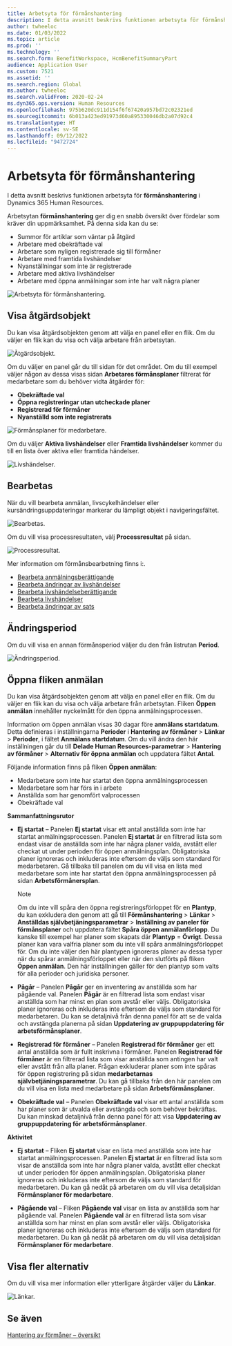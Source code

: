 ```yaml
---
title: Arbetsyta för förmånshantering
description: I detta avsnitt beskrivs funktionen arbetsyta för förmånshantering i Dynamics 365 Human Resources.
author: twheeloc
ms.date: 01/03/2022
ms.topic: article
ms.prod: ''
ms.technology: ''
ms.search.form: BenefitWorkspace, HcmBenefitSummaryPart
audience: Application User
ms.custom: 7521
ms.assetid: ''
ms.search.region: Global
ms.author: twheeloc
ms.search.validFrom: 2020-02-24
ms.dyn365.ops.version: Human Resources
ms.openlocfilehash: 975b620dc911d154f6f67420a957bd72c02321ed
ms.sourcegitcommit: 6b013a423ed91973d60a895330046db2a07d92c4
ms.translationtype: HT
ms.contentlocale: sv-SE
ms.lasthandoff: 09/12/2022
ms.locfileid: "9472724"
---
```

# <a name="benefits-management-workspace"></a>Arbetsyta för förmånshantering

I detta avsnitt beskrivs funktionen arbetsyta för **förmånshantering** i Dynamics 365 Human Resources.

Arbetsytan **förmånshantering** ger dig en snabb översikt över fördelar som kräver din uppmärksamhet. På denna sida kan du se:

- Summor för artiklar som väntar på åtgärd
- Arbetare med obekräftade val
- Arbetare som nyligen registrerade sig till förmåner
- Arbetare med framtida livshändelser
- Nyanställningar som inte är registrerade
- Arbetare med aktiva livshändelser
- Arbetare med öppna anmälningar som inte har valt några planer

![Arbetsyta för förmånshantering.](./media/hr-benefits-management-workspace.png)

## <a name="view-action-items"></a>Visa åtgärdsobjekt

Du kan visa åtgärdsobjekten genom att välja en panel eller en flik. Om du väljer en flik kan du visa och välja arbetare från arbetsytan.

![Åtgärdsobjekt.](./media/hr-benefits-management-workspace-action-items.png)

Om du väljer en panel går du till sidan för det området. Om du till exempel väljer någon av dessa visas sidan **Arbetares förmånsplaner** filtrerat för medarbetare som du behöver vidta åtgärder för:

- **Obekräftade val**
- **Öppna registreringar utan utcheckade planer**
- **Registrerad för förmåner**
- **Nyanställd som inte registrerats**

![Förmånsplaner för medarbetare.](./media/hr-benefits-management-workspace-plans.png)

Om du väljer **Aktiva livshändelser** eller **Framtida livshändelser** kommer du till en lista över aktiva eller framtida händelser.

![Livshändelser.](./media/hr-benefits-management-workspace-life-events.png)

## <a name="processing"></a>Bearbetas

När du vill bearbeta anmälan, livscykelhändelser eller kursändringsuppdateringar markerar du lämpligt objekt i navigeringsfältet.

![Bearbetas.](./media/hr-benefits-management-workspace-processing.png)

Om du vill visa processresultaten, välj **Processresultat** på sidan.

![Processresultat.](./media/hr-benefits-management-workspace-process-results.png)

Mer information om förmånsbearbetning finns i:.

- [Bearbeta anmälningsberättigande](hr-benefits-process-enrollment-eligibility.md)
- [Bearbeta ändringar av livshändelser](hr-benefits-process-life-event-changes.md)
- [Bearbeta livshändelseberättigande](hr-benefits-process-life-event-eligibility.md)
- [Bearbeta livshändelser](hr-benefits-process-life-events.md)
- [Bearbeta ändringar av sats](hr-benefits-process-rate-changes.md)

## <a name="change-period"></a>Ändringsperiod

Om du vill visa en annan förmånsperiod väljer du den från listrutan **Period**.

![Ändringsperiod.](./media/hr-benefits-management-workspace-period.png)


## <a name="open-enrollment-tab"></a>Öppna fliken anmälan

Du kan visa åtgärdsobjekten genom att välja en panel eller en flik. Om du väljer en flik kan du visa och välja arbetare från arbetsytan.
Fliken **Öppen anmälan** innehåller nyckelmått för den öppna anmälningsprocessen. 

Information om öppen anmälan visas 30 dagar före **anmälans startdatum**. Detta definieras i inställningarna **Perioder** i **Hantering av förmåner** > **Länkar** > **Perioder**, i fältet **Anmälans startdatum**.  Om du vill ändra den här inställningen går du till **Delade Human Resources-parametrar** > **Hantering av förmåner** > **Alternativ för öppna anmälan** och uppdatera fältet **Antal**.  

Följande information finns på fliken **Öppen anmälan**:
 - Medarbetare som inte har startat den öppna anmälningsprocessen
 - Medarbetare som har förs in i arbete
 - Anställda som har genomfört valprocessen
 - Obekräftade val

**Sammanfattningsrutor**

- **Ej startat** – Panelen **Ej startat** visar ett antal anställda som inte har startat anmälningsprocessen. Panelen **Ej startat** är en filtrerad lista som endast visar de anställda som inte har några planer valda, avstått eller checkat ut under perioden för öppen anmälningsplan. Obligatoriska planer ignoreras och inkluderas inte eftersom de väljs som standard för medarbetaren.  Gå tillbaka till panelen om du vill visa en lista med medarbetare som inte har startat den öppna anmälningsprocessen på sidan **Arbetsförmånersplan**.

  > [!NOTE]
  > Om du inte vill spåra den öppna registreringsförloppet för en **Plantyp**, du kan exkludera den genom att gå till **Förmånshantering** > **Länkar** > **Anställdas självbetjäningsparametrar** > **Inställning av paneler för förmånsplaner** och uppdatera fältet **Spåra öppen anmälanförlopp**.  Du kanske till exempel har planer som skapats där **Plantyp** = **Övrigt**. Dessa planer kan vara valfria planer som du inte vill spåra anmälningsförloppet för. Om du inte väljer den här plantypen ignoreras planer av dessa typer när du spårar anmälningsförloppet eller när den slutförts på fliken **Öppen anmälan**. Den här inställningen gäller för den plantyp som valts för alla perioder och juridiska personer.

- **Pågår** – Panelen **Pågår** ger en inventering av anställda som har pågående val. Panelen **Pågår** är en filtrerad lista som endast visar anställda som har minst en plan som avstår eller väljs. Obligatoriska planer ignoreras och inkluderas inte eftersom de väljs som standard för medarbetaren. Du kan se detaljnivå från denna panel för att se de valda och avstängda planerna på sidan **Uppdatering av gruppuppdatering för arbetsförmånsplaner**.

- **Registrerad för förmåner** – Panelen **Registrerad för förmåner** ger ett antal anställda som är fullt inskrivna i förmåner. Panelen **Registrerad för förmåner** är en filtrerad lista som visar anställda som antingen har valt eller avstått från alla planer. Frågan exkluderar planer som inte spåras för öppen registrering på sidan **medarbetarnas självbetjäningsparametrar**. Du kan gå tillbaka från den här panelen om du vill visa en lista med medarbetare på sidan **Arbetsförmånsplaner**.

- **Obekräftade val** – Panelen **Obekräftade val** visar ett antal anställda som har planer som är utvalda eller avstängda och som behöver bekräftas. Du kan minskad detaljnivå från denna panel för att visa **Uppdatering av gruppuppdatering för arbetsförmånsplaner**.

**Aktivitet**

- **Ej startat** – Fliken **Ej startat** visar en lista med anställda som inte har startat anmälningsprocessen. Panelen **Ej startat** är en filtrerad lista som visar de anställda som inte har några planer valda, avstått eller checkat ut under perioden för öppen anmälningsplan. Obligatoriska planer ignoreras och inkluderas inte eftersom de väljs som standard för medarbetaren. Du kan gå nedåt på arbetaren om du vill visa detaljsidan **Förmånsplaner för medarbetare**.

- **Pågående val** – Fliken **Pågående val** visar en lista av anställda som har pågående val. Panelen **Pågående val** är en filtrerad lista som visar anställda som har minst en plan som avstår eller väljs. Obligatoriska planer ignoreras och inkluderas inte eftersom de väljs som standard för medarbetaren. Du kan gå nedåt på arbetaren om du vill visa detaljsidan **Förmånsplaner för medarbetare**.

## <a name="view-more-options"></a>Visa fler alternativ

Om du vill visa mer information eller ytterligare åtgärder väljer du **Länkar**.

![Länkar.](./media/hr-benefits-management-workspace-links.png)

## <a name="see-also"></a>Se även

[Hantering av förmåner – översikt](hr-benefits-management-overview.md)
